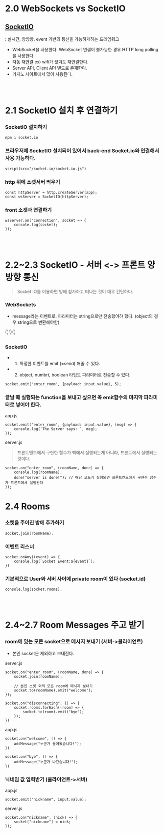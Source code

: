 # 2.0 WebSockets vs SocketIO

## [SocketIO](https://socket.io/)
: 실시간, 양방향, event 기반의 통신을 가능하게하는 프레임워크
- WebSocket을 사용한다. WebSocket 연결이 불가능한 경우 HTTP long polling을 사용한다.
- 자동 재연결 ex) wifi가 끊겨도 재연결한다.
- Server API, Client API 별도로 존재한다.
- 카지노 사이트에서 많이 사용된다.

<br><br>

# 2.1 SocketIO 설치 후 연결하기

### SocketIO 설치하기
```
npm i socket.io
```

### 브라우저에 SocketIO 설치되어 있어서 back-end Socket.io와 연결해서 사용 가능하다.
```
script(src="/socket.io/socket.io.js")
```

### http 위에 소켓서버 띄우기
```
const httpServer = http.createServer(app);
const wsServer = SocketIO(httpServer);
```

### front 소켓과 연결하기
```
wsServer.on("connection", socket => {
    console.log(socket);
});
```

<br><br>

# 2.2~2.3 SocketIO - 서버 <-> 프론트 양방향 통신

> Socket IO를 이용하면 방에 참가하고  떠나는 것이 매우 간단하다.

### WebSockets
- message라는 이벤트로, 파라미터는 string으로만 전송했어햐 했다. (object의 경우 string으로 변환해야함)

👇👇👇

### SocketIO
- 1. 특정한 이벤트를 emit (=send) 해줄 수 있다.
- 2. object, numbrt, boolean 타입도 파라미터로 전송할 수 있다.
```
socket.emit("enter_room", {payload: input.value}, 5);
```

### 끝날 때 실행되는 function을 보내고 싶으면 꼭 emit함수의 마지막 파라미터로 넣어야 한다.

app.js
```
socket.emit("enter_room", {payload: input.value}, (msg) => {
    console.log(`The Server says: `, msg);
});
```

server.js
> 프론트엔드에서 구현한 함수가 백에서 실행되는게 아니라, 프론트에서 실행되는 것이다.
```
socket.on("enter_room", (roomName, done) => {
    console.log(roomName);
    done("server is done!"); // 해당 코드가 실행되면 프론트엔드에서 구현한 함수가 프론트에서 실행된다
});
```

# 2.4 Rooms

### 소켓을 주어진 방에 추가하기
```
socket.join(roomName);
```

### 이벤트 리스너
```
socket.onAny((event) => {
    console.log(`Socket Event:${event}`);
})
```

### 기본적으로 User와 서버 사이에 private room이 있다 (socket.id)
```
console.log(socket.rooms);
```

<br><br>

# 2.4~2.7 Room Messages 주고 받기

### room에 있는 모든 socket으로 메시지 보내기 (서버->클라이언트)
- 본인 socket은 제외하고 보내진다.

server.js
```
socket.on("enter_room", (roomName, done) => {
    socket.join(roomName);

    // 본인 소켓 외의 모든 room에 메시지 보내기
    socket.to(roomName).emit("welcome");
});

socket.on("disconnecting", () => {
    socket.rooms.forEach((room) => {
        socket.to(room).emit("bye");
    });
})
```

app.js
```
socket.on("welcome", () => {
    addMessage("누군가 들어왔습니다!");
})

socket.on("bye", () => {
    addMessage("누군가 나갔습니다!");
})
```

### 닉네임 값 입력받기 (클라이언트->서버)

app.js
```
socket.emit("nickname", input.value);
```

server.js
```
socket.on("nickname", (nick) => {
    socket["nickname"] = nick;
});
```